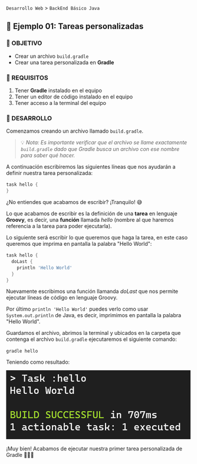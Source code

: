 `Desarrollo Web` > `BackEnd Básico Java`

## 🧠 Ejemplo 01: Tareas personalizadas

### 🎯 OBJETIVO

- Crear un archivo `build.gradle`
- Crear una tarea personalizada en **Gradle**

### 📃 REQUISITOS

1. Tener **Gradle** instalado en el equipo
2. Tener un editor de código instalado en el equipo
3. Tener acceso a la terminal del equipo

### 🎩 DESARROLLO

Comenzamos creando un archivo llamado `build.gradle`.

> 💡 *Nota: Es importante verificar que el archivo se llame exactamente `build.gradle` dado que Gradle busca un archivo con ese nombre para saber qué hacer.*

A continuación escribiremos las siguientes líneas que nos ayudarán a definir nuestra tarea personalizada:

```groovy
task hello {
}
```

¿No entiendes que acabamos de escribir? ¡Tranquilo! 😅

Lo que acabamos de escribir es la definición de una **tarea** en lenguaje **Groovy**, es decir, una **función** llamada *hello* (nombre al que haremos referencia a la tarea para poder ejecutarla).

Lo siguiente será escribir lo que queremos que haga la tarea, en este caso queremos que imprima en pantalla la palabra "Hello World":

```groovy
task hello {
  doLast {
    println 'Hello World'
  }
}
```

Nuevamente escribimos una función llamanda *doLast* que nos permite ejecutar líneas de código en lenguaje Groovy.

Por último `println 'Hello World'` puedes verlo como usar `System.out.println` de Java, es decir, imprimimos en pantalla la palabra "Hello World".

Guardamos el archivo, abrimos la terminal y ubicados en la carpeta que contenga el archivo `build.gradle` ejecutaremos el siguiente comando:

`gradle hello`

Teniendo como resultado:

![](img/ejercicio-01-hello.png)

¡Muy bien! Acabamos de ejecutar nuestra primer tarea personalizada de Gradle 🎉🥳🎊